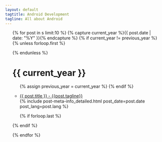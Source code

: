 ```yaml
---
layout: default
tagtitle: Android Development
tagline: All about Android
---
```



<!-- {% assign max_post_size = include.max  %}

{% capture my_variable %}
{{page.path | remove: "tags/" }}

{% endcapture %}

 {% assign tagvar = my_variable | remove: ".md" %}
 {{ tagvar }}

 
 {% assign s = site.tags.Android %} -->


 

 <ul class="post-list">
 {% for post in s limit:10 %}
   {% capture current_year %}{{ post.date | date: "%Y" }}{% endcapture %}
   {% if current_year != previous_year %}
   {% unless forloop.first %}
    
{% endunless %}
    <h1>{{ current_year }}</h1>
    <ul>
    {% assign previous_year = current_year %}
   {% endif %}




<li> <a href="{{site.baseurl}}{{ post.url }}">{{ post.title }} - {{post.tagline}}</a>  
        <section  class="list_post_detailed">  
            {% include post-meta-info_detailed.html post_date=post.date post_lang=post.lang %}
        </section> 
      </li>
    
{% if forloop.last %}
        </ul>
{% endif %}

{% endfor %}

 </ul>